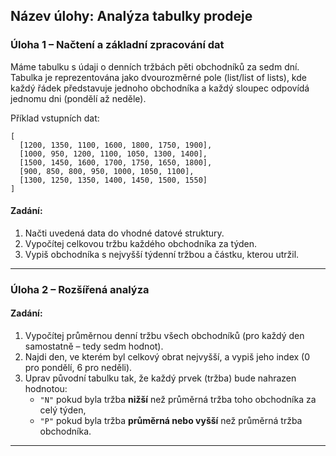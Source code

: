 ## **Název úlohy: Analýza tabulky prodeje**

### Úloha 1 – Načtení a základní zpracování dat

Máme tabulku s údaji o denních tržbách pěti obchodníků za sedm dní. Tabulka je reprezentována jako dvourozměrné pole (list/list of lists), kde každý řádek představuje jednoho obchodníka a každý sloupec odpovídá jednomu dni (pondělí až neděle).

Příklad vstupních dat:
```plaintext
[
  [1200, 1350, 1100, 1600, 1800, 1750, 1900],
  [1000, 950, 1200, 1100, 1050, 1300, 1400],
  [1500, 1450, 1600, 1700, 1750, 1650, 1800],
  [900, 850, 800, 950, 1000, 1050, 1100],
  [1300, 1250, 1350, 1400, 1450, 1500, 1550]
]
```

#### Zadání:
1. Načti uvedená data do vhodné datové struktury.
2. Vypočítej celkovou tržbu každého obchodníka za týden.
3. Vypiš obchodníka s nejvyšší týdenní tržbou a částku, kterou utržil.

---

### Úloha 2 – Rozšířená analýza

#### Zadání:
1. Vypočítej průměrnou denní tržbu všech obchodníků (pro každý den samostatně – tedy sedm hodnot).
2. Najdi den, ve kterém byl celkový obrat nejvyšší, a vypiš jeho index (0 pro pondělí, 6 pro neděli).
3. Uprav původní tabulku tak, že každý prvek (tržba) bude nahrazen hodnotou:
   - `"N"` pokud byla tržba **nižší** než průměrná tržba toho obchodníka za celý týden,
   - `"P"` pokud byla tržba **průměrná nebo vyšší** než průměrná tržba obchodníka.

---
